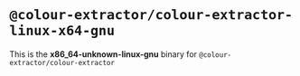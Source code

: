 # `@colour-extractor/colour-extractor-linux-x64-gnu`

This is the **x86_64-unknown-linux-gnu** binary for `@colour-extractor/colour-extractor`

